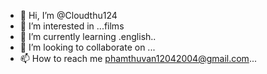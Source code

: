 - 👋 Hi, I’m @Cloudthu124
- 👀 I’m interested in ...films
- 🌱 I’m currently learning .english..
- 💞️ I’m looking to collaborate on ...
- 📫 How to reach me phamthuvan12042004@gmail.com...

<!---
Cloudthu124/Cloudthu124 is a ✨ special ✨ repository because its `README.md` (this file) appears on your GitHub profile.
You can click the Preview link to take a look at your changes.
--->

